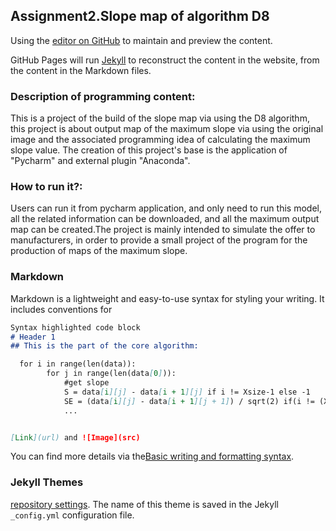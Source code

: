 ## Assignment2.Slope map of algorithm D8

Using the [editor on GitHub](https://github.com/Chongrui1/Assignment2.github.io/edit/gh-pages/index.md) to maintain and preview the content.

GitHub Pages will run [Jekyll](https://jekyllrb.com/) to reconstruct the content in the website, from the content in the Markdown files.

### Description of programming content:

This is a project of the build of the slope map via using the D8 algorithm, this project is about output map of the maximum slope via using the original image and the associated programming idea of calculating the maximum slope value. The creation of this project's base is the application of "Pycharm" and external plugin "Anaconda".

### How to run it?:
Users can run it from pycharm application, and only need to run this model, all the related information can be downloaded, and all the maximum output map can be created.The project is mainly intended to simulate the offer to manufacturers, in order to provide a small project of the program for the production of maps of the maximum slope.


### Markdown

Markdown is a lightweight and easy-to-use syntax for styling your writing. It includes conventions for

```markdown
Syntax highlighted code block
# Header 1
## This is the part of the core algorithm:

  for i in range(len(data)):
        for j in range(len(data[0])):
            #get slope
            S = data[i][j] - data[i + 1][j] if i != Xsize-1 else -1
            SE = (data[i][j] - data[i + 1][j + 1]) / sqrt(2) if(i != (Xsize - 1) and j != (Ysize - 1))
            ...


[Link](url) and ![Image](src)
```

You can find more details via the[Basic writing and formatting syntax](https://docs.github.com/en/github/writing-on-github/getting-started-with-writing-and-formatting-on-github/basic-writing-and-formatting-syntax).

### Jekyll Themes
[repository settings](https://github.com/Chongrui1/Assignment2.github.io/settings/pages). The name of this theme is saved in the Jekyll `_config.yml` configuration file.

